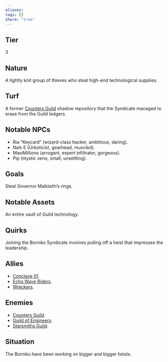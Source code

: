 ```yaml
---
aliases: 
tags: []
share: "true"
---
```

## Tier

3

## Nature

A tightly knit group of thieves who steal high-end technological supplies.

## Turf

A former [Counters Guild](./Counters%20Guild.md) shadow repository that the Syndicate managed to erase from the Guild ledgers.

## Notable NPCs

- Ria “Keycard” (wizard-class hacker, ambitious, daring).
- Nals E (Urboticist, gearhead, muscled).
- MaxiMillions (arrogant, expert infiltrator, gorgeous).
- Pip (mystic xeno, small, unsettling).


## Goals

Steal Governor Malklaith’s rings.

## Notable Assets

An entire vault of Guild technology.

## Quirks

Joining the Borniko Syndicate involves pulling off a heist that impresses the leadership.

## Allies

- [Conclave 01](./Conclave%2001.md).
- [Echo Wave Riders](./Echo%20Wave%20Riders.md).
- [Wreckers](./Wreckers.md).


## Enemies

- [Counters Guild](./Counters%20Guild.md).
- [Guild of Engineers](./Guild%20of%20Engineers.md).
- [Starsmiths Guild](./Starsmiths%20Guild.md).


## Situation

The Borniko have been working on bigger and bigger heists.
